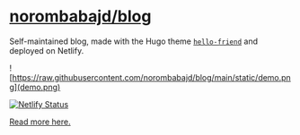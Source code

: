 # [norombabajd/blog](https://blog.norombabajd.com)
Self-maintained blog, made with the Hugo theme [`hello-friend`](https://github.com/panr/hugo-theme-hello-friend#how-to-run-your-site) and deployed on Netlify.

![https://raw.githubusercontent.com/norombabajd/blog/main/static/demo.png](demo.png)

[![Netlify Status](https://api.netlify.com/api/v1/badges/9d64dc20-5e48-4d89-8cd0-65494543db2f/deploy-status)](https://app.netlify.com/sites/norombabajd-blog/deploys)

[Read more here.](https://blog.norombabajd.com/posts/hello-world/)